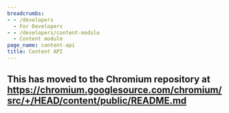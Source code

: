 ```yaml
---
breadcrumbs:
- - /developers
  - For Developers
- - /developers/content-module
  - Content module
page_name: content-api
title: Content API
---
```


## This has moved to the Chromium repository at <https://chromium.googlesource.com/chromium/src/+/HEAD/content/public/README.md>
